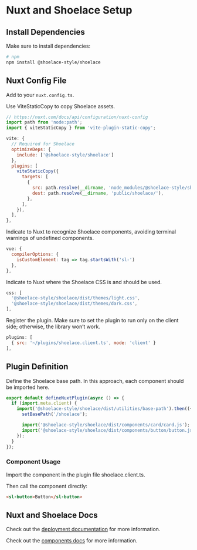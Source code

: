 # Nuxt and Shoelace Setup

## Install Dependencies
Make sure to install dependencies:

```bash
# npm
npm install @shoelace-style/shoelace
```

## Nuxt Config File
Add to your `nuxt.config.ts`.

Use ViteStaticCopy to copy Shoelace assets.

```js
// https://nuxt.com/docs/api/configuration/nuxt-config
import path from 'node:path';
import { viteStaticCopy } from 'vite-plugin-static-copy';

vite: {
  // Required for Shoelace
  optimizeDeps: {
    include: ['@shoelace-style/shoelace']
  },
  plugins: [
    viteStaticCopy({
      targets: [
        {
          src: path.resolve(__dirname, 'node_modules/@shoelace-style/shoelace/dist/assets'),
          dest: path.resolve(__dirname, 'public/shoelace/'),
        },
      ],
    }),
  ],
},
```

Indicate to Nuxt to recognize Shoelace components, avoiding terminal warnings of undefined components.

```js
vue: {
  compilerOptions: {
    isCustomElement: tag => tag.startsWith('sl-')
  },
},
```

Indicate to Nuxt where the Shoelace CSS is and should be used.

```js
css: [
  '@shoelace-style/shoelace/dist/themes/light.css',
  '@shoelace-style/shoelace/dist/themes/dark.css',
],
```

Register the plugin. Make sure to set the plugin to run only on the client side; otherwise, the library won’t work.

```js
plugins: [
  { src: '~/plugins/shoelace.client.ts', mode: 'client' }
],
```

## Plugin Definition

Define the Shoelace base path. In this approach, each component should be imported here.

```js
export default defineNuxtPlugin(async () => {
  if (import.meta.client) {
    import('@shoelace-style/shoelace/dist/utilities/base-path').then(({ setBasePath }) => {
      setBasePath('/shoelace');

      import('@shoelace-style/shoelace/dist/components/card/card.js');
      import('@shoelace-style/shoelace/dist/components/button/button.js');
    });
  }
});
```

### Component Usage

Import the component in the plugin file shoelace.client.ts.

Then call the component directly:

```html
<sl-button>Button</sl-button>
```


## Nuxt and Shoelace Docs

Check out the [deployment documentation](https://nuxt.com/docs/getting-started/deployment) for more information.

Check out the [components docs](https://shoelace.style/components/button) for more information.